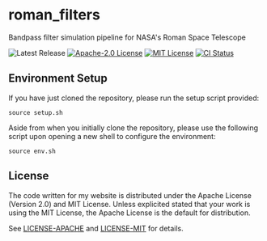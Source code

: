 # roman_filters

Bandpass filter simulation pipeline for NASA's Roman Space Telescope

![Latest Release][release-badge]
[![Apache-2.0 License][apache-badge]](LICENSE-APACHE)
[![MIT License][mit-badge]](LICENSE-MIT)
[![CI Status][ci-badge]][ci-url]

[release-badge]: https://img.shields.io/github/v/release/austinlake04/roman_filters

[apache-badge]: https://img.shields.io/github/license/austinlake04/roman_filters
[mit-badge]: https://img.shields.io/badge/license-MIT-green.svg

[ci-badge]: https://github.com/austinlake04/roman_filters/actions/workflows/ci.yml/badge.svg?branch=main?
[ci-url]: https://github.com/austinlake04/roman_filters/actions

## Environment Setup

If you have just cloned the repository, please run the setup script provided:

`source setup.sh`

Aside from when you initially clone the repository, please use the following script upon opening a new shell to configure the environment:

`source env.sh`

## License

The code written for my website is distributed under the Apache License (Version 2.0) and MIT License. Unless explicited stated that your work is using the MIT License, the Apache License is the default for distribution.

See [LICENSE-APACHE](LICENSE-APACHE) and [LICENSE-MIT](LICENSE-MIT) for details.
